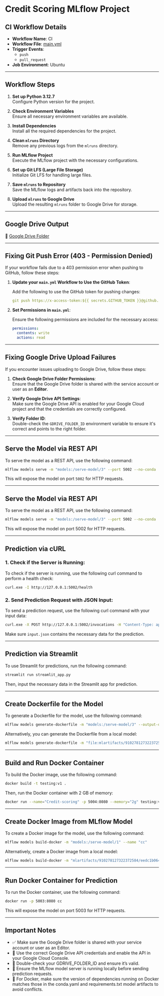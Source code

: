 # Credit Scoring MLflow Project

## CI Workflow Details

- **Workflow Name**: CI  
- **Workflow File**: [main.yml](https://github.com/Maoelan/mlflow-credit-scoring/blob/main/.github/workflows/main.yml)  
- **Trigger Events**:  
  - `push`  
  - `pull_request`  
- **Job Environment**: Ubuntu

---

## Workflow Steps

1. **Set up Python 3.12.7**  
   Configure Python version for the project.

2. **Check Environment Variables**  
   Ensure all necessary environment variables are available.

3. **Install Dependencies**  
   Install all the required dependencies for the project.

4. **Clean `mlruns` Directory**  
   Remove any previous logs from the `mlruns` directory.

5. **Run MLflow Project**  
   Execute the MLflow project with the necessary configurations.

6. **Set up Git LFS (Large File Storage)**  
   Initialize Git LFS for handling large files.

7. **Save `mlruns` to Repository**  
   Save the MLflow logs and artifacts back into the repository.

8. **Upload `mlruns` to Google Drive**  
   Upload the resulting `mlruns` folder to Google Drive for storage.

---

## Google Drive Output

📁 [Google Drive Folder](https://drive.google.com/drive/folders/1WVe4u-XA6lj2oodR4_XX25wE0COsDxs4?usp=sharing)

---

## Fixing Git Push Error (403 - Permission Denied)

If your workflow fails due to a 403 permission error when pushing to GitHub, follow these steps:

1. **Update your `main.yml` Workflow to Use the GitHub Token**:

    Add the following to use the GitHub token for pushing changes:

    ```yaml
    git push https://x-access-token:${{ secrets.GITHUB_TOKEN }}@github.com/${{ github.repository }}.git HEAD:main
    ```

2. **Set Permissions in `main.yml`**:

    Ensure the following permissions are included for the necessary access:

    ```yaml
    permissions:
      contents: write
      actions: read
    ```

---

## Fixing Google Drive Upload Failures

If you encounter issues uploading to Google Drive, follow these steps:

1. **Check Google Drive Folder Permissions**:  
   Ensure that the Google Drive folder is shared with the service account or user as an **Editor**.

2. **Verify Google Drive API Settings**:  
   Make sure the Google Drive API is enabled for your Google Cloud project and that the credentials are correctly configured.

3. **Verify Folder ID**:  
   Double-check the `GDRIVE_FOLDER_ID` environment variable to ensure it's correct and points to the right folder.

---

## Serve the Model via REST API

To serve the model as a REST API, use the following command:

```bash
mlflow models serve -m "models:/serve-model/3" --port 5002 --no-conda
```

This will expose the model on port `5002` for HTTP requests.

---

## Serve the Model via REST API

To serve the model as a REST API, use the following command:

```bash
mlflow models serve -m "models:/serve-model/3" --port 5002 --no-conda
```

This will expose the model on port 5002 for HTTP requests.

---

## Prediction via cURL

### 1. Check if the Server is Running:

To check if the server is running, use the following curl command to perform a health check:

```bash
curl.exe -I http://127.0.0.1:5002/health
```

### 2. Send Prediction Request with JSON Input:

To send a prediction request, use the following curl command with your input data:

```bash
curl.exe -X POST http://127.0.0.1:5002/invocations -H "Content-Type: application/json" --data-binary "@input.json"
```

Make sure `input.json` contains the necessary data for the prediction.

---

## Prediction via Streamlit

To use Streamlit for predictions, run the following command:

```bash
streamlit run streamlit_app.py
```

Then, input the necessary data in the Streamlit app for prediction.

---

## Create Dockerfile for the Model

To generate a Dockerfile for the model, use the following command:

```bash
mlflow models generate-dockerfile -m "models:/serve-model/3" --output-directory credit_scoring_docker
```

Alternatively, you can generate the Dockerfile from a local model:

```bash
mlflow models generate-dockerfile -m "file:mlartifacts/910278127322372584/eedc1b064fa446b6b8d04b6177f7f266/artifacts/model" --output-directory credit_scoring_docker
```

---

## Build and Run Docker Container

To build the Docker image, use the following command:

```bash
docker build -t testing:v1 .
```

Then, run the Docker container with 2 GB of memory:

```bash
docker run --name="Credit-scoring" -p 5004:8080 --memory="2g" testing:v1
```

---

## Create Docker Image from MLflow Model

To create a Docker image for the model, use the following command:

```bash
mlflow models build-docker -m "models:/serve-model/1" --name "cc"
```

Alternatively, create a Docker image from a local model:

```bash
mlflow models build-docker -m "mlartifacts/910278127322372584/eedc1b064fa446b6b8d04b6177f7f266/artifacts/model" --name "cc"
```

---

## Run Docker Container for Prediction

To run the Docker container, use the following command:

```bash
docker run -p 5003:8080 cc
```

This will expose the model on port 5003 for HTTP requests.

---

## Important Notes

- ✅ Make sure the Google Drive folder is shared with your service account or user as an Editor.
- 🔑 Use the correct Google Drive API credentials and enable the API in your Google Cloud Console.
- 📁 Double-check your GDRIVE_FOLDER_ID and ensure it’s valid.
- 🚀 Ensure the MLflow model server is running locally before sending prediction requests.
- 🐳 For Docker, make sure the version of dependencies running on Docker matches those in the conda.yaml and requirements.txt model artifacts to avoid conflicts.

